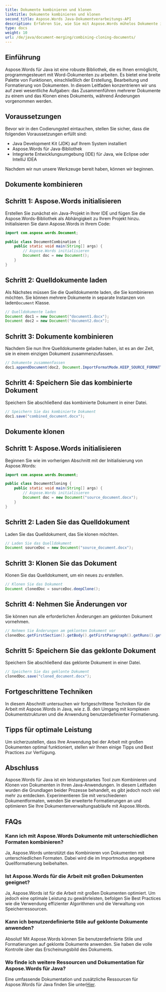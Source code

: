 ```yaml
---
title: Dokumente kombinieren und klonen
linktitle: Dokumente kombinieren und klonen
second_title: Aspose.Words Java-Dokumentverarbeitungs-API
description: Erfahren Sie, wie Sie mit Aspose.Words mühelos Dokumente in Java kombinieren und klonen. Diese Schritt-für-Schritt-Anleitung deckt alles ab, was Sie wissen müssen.
type: docs
weight: 10
url: /de/java/document-merging/combining-cloning-documents/
---
```


## Einführung

Aspose.Words für Java ist eine robuste Bibliothek, die es Ihnen ermöglicht, programmgesteuert mit Word-Dokumenten zu arbeiten. Es bietet eine breite Palette von Funktionen, einschließlich der Erstellung, Bearbeitung und Formatierung von Dokumenten. In diesem Leitfaden konzentrieren wir uns auf zwei wesentliche Aufgaben: das Zusammenführen mehrerer Dokumente zu einem und das Klonen eines Dokuments, während Änderungen vorgenommen werden.

## Voraussetzungen

Bevor wir in den Codierungsteil eintauchen, stellen Sie sicher, dass die folgenden Voraussetzungen erfüllt sind:

- Java Development Kit (JDK) auf Ihrem System installiert
- Aspose.Words für Java-Bibliothek
- Integrierte Entwicklungsumgebung (IDE) für Java, wie Eclipse oder IntelliJ IDEA

Nachdem wir nun unsere Werkzeuge bereit haben, können wir beginnen.

## Dokumente kombinieren

## Schritt 1: Aspose.Words initialisieren

Erstellen Sie zunächst ein Java-Projekt in Ihrer IDE und fügen Sie die Aspose.Words-Bibliothek als Abhängigkeit zu Ihrem Projekt hinzu. Initialisieren Sie dann Aspose.Words in Ihrem Code:

```java
import com.aspose.words.Document;

public class DocumentCombination {
    public static void main(String[] args) {
        // Aspose.Words initialisieren
        Document doc = new Document();
    }
}
```

## Schritt 2: Quelldokumente laden

 Als Nächstes müssen Sie die Quelldokumente laden, die Sie kombinieren möchten. Sie können mehrere Dokumente in separate Instanzen von laden`Document` Klasse.

```java
// Quelldokumente laden
Document doc1 = new Document("document1.docx");
Document doc2 = new Document("document2.docx");
```

## Schritt 3: Dokumente kombinieren

Nachdem Sie nun Ihre Quelldokumente geladen haben, ist es an der Zeit, sie in einem einzigen Dokument zusammenzufassen.

```java
// Dokumente zusammenfassen
doc1.appendDocument(doc2, Document.ImportFormatMode.KEEP_SOURCE_FORMATTING);
```

## Schritt 4: Speichern Sie das kombinierte Dokument

Speichern Sie abschließend das kombinierte Dokument in einer Datei.

```java
// Speichern Sie das kombinierte Dokument
doc1.save("combined_document.docx");
```

## Dokumente klonen

## Schritt 1: Aspose.Words initialisieren

Beginnen Sie wie im vorherigen Abschnitt mit der Initialisierung von Aspose.Words:

```java
import com.aspose.words.Document;

public class DocumentCloning {
    public static void main(String[] args) {
        // Aspose.Words initialisieren
        Document doc = new Document("source_document.docx");
    }
}
```

## Schritt 2: Laden Sie das Quelldokument

Laden Sie das Quelldokument, das Sie klonen möchten.

```java
// Laden Sie das Quelldokument
Document sourceDoc = new Document("source_document.docx");
```

## Schritt 3: Klonen Sie das Dokument

Klonen Sie das Quelldokument, um ein neues zu erstellen.

```java
// Klonen Sie das Dokument
Document clonedDoc = sourceDoc.deepClone();
```

## Schritt 4: Nehmen Sie Änderungen vor

Sie können nun alle erforderlichen Änderungen am geklonten Dokument vornehmen.

```java
// Nehmen Sie Änderungen am geklonten Dokument vor
clonedDoc.getFirstSection().getBody().getFirstParagraph().getRuns().get(0).setText("Modified Content");
```

## Schritt 5: Speichern Sie das geklonte Dokument

Speichern Sie abschließend das geklonte Dokument in einer Datei.

```java
// Speichern Sie das geklonte Dokument
clonedDoc.save("cloned_document.docx");
```

## Fortgeschrittene Techniken

In diesem Abschnitt untersuchen wir fortgeschrittene Techniken für die Arbeit mit Aspose.Words in Java, wie z. B. den Umgang mit komplexen Dokumentstrukturen und die Anwendung benutzerdefinierter Formatierung.

## Tipps für optimale Leistung

Um sicherzustellen, dass Ihre Anwendung bei der Arbeit mit großen Dokumenten optimal funktioniert, stellen wir Ihnen einige Tipps und Best Practices zur Verfügung.

## Abschluss

Aspose.Words für Java ist ein leistungsstarkes Tool zum Kombinieren und Klonen von Dokumenten in Ihren Java-Anwendungen. In diesem Leitfaden wurden die Grundlagen beider Prozesse behandelt, es gibt jedoch noch viel mehr zu entdecken. Experimentieren Sie mit verschiedenen Dokumentformaten, wenden Sie erweiterte Formatierungen an und optimieren Sie Ihre Dokumentenverwaltungsabläufe mit Aspose.Words.

## FAQs

### Kann ich mit Aspose.Words Dokumente mit unterschiedlichen Formaten kombinieren?

Ja, Aspose.Words unterstützt das Kombinieren von Dokumenten mit unterschiedlichen Formaten. Dabei wird die im Importmodus angegebene Quellformatierung beibehalten.

### Ist Aspose.Words für die Arbeit mit großen Dokumenten geeignet?

Ja, Aspose.Words ist für die Arbeit mit großen Dokumenten optimiert. Um jedoch eine optimale Leistung zu gewährleisten, befolgen Sie Best Practices wie die Verwendung effizienter Algorithmen und die Verwaltung von Speicherressourcen.

### Kann ich benutzerdefinierte Stile auf geklonte Dokumente anwenden?

Absolut! Mit Aspose.Words können Sie benutzerdefinierte Stile und Formatierungen auf geklonte Dokumente anwenden. Sie haben die volle Kontrolle über das Erscheinungsbild des Dokuments.

### Wo finde ich weitere Ressourcen und Dokumentation für Aspose.Words für Java?

 Eine umfassende Dokumentation und zusätzliche Ressourcen für Aspose.Words für Java finden Sie unter[Hier](https://reference.aspose.com/words/java/).